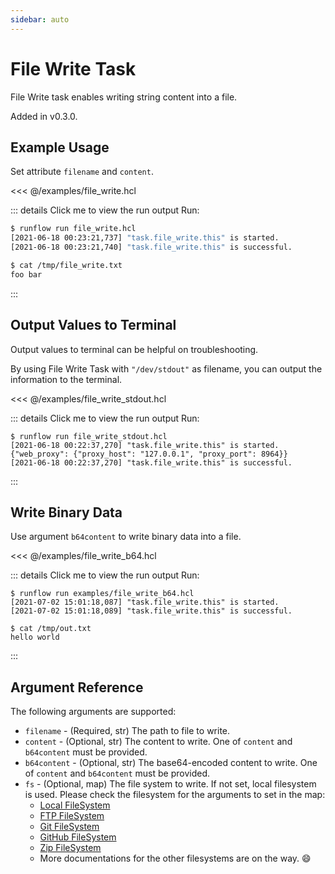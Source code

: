 ```yaml
---
sidebar: auto
---
```


# File Write Task

File Write task enables writing string content into a file.

Added in v0.3.0.

## Example Usage

Set attribute `filename` and `content`.

<<< @/examples/file_write.hcl

::: details Click me to view the run output
Run:

```bash
$ runflow run file_write.hcl
[2021-06-18 00:23:21,737] "task.file_write.this" is started.
[2021-06-18 00:23:21,740] "task.file_write.this" is successful.

$ cat /tmp/file_write.txt
foo bar
```
:::

## Output Values to Terminal

Output values to terminal can be helpful on troubleshooting.

By using File Write Task with `"/dev/stdout"` as filename, you
can output the information to the terminal.

<<< @/examples/file_write_stdout.hcl

::: details Click me to view the run output
Run:

```
$ runflow run file_write_stdout.hcl
[2021-06-18 00:22:37,270] "task.file_write.this" is started.
{"web_proxy": {"proxy_host": "127.0.0.1", "proxy_port": 8964}}
[2021-06-18 00:22:37,270] "task.file_write.this" is successful.
```
:::

## Write Binary Data

Use argument `b64content` to write binary data into a file.

<<< @/examples/file_write_b64.hcl

::: details Click me to view the run output
Run:

```
$ runflow run examples/file_write_b64.hcl
[2021-07-02 15:01:18,087] "task.file_write.this" is started.
[2021-07-02 15:01:18,089] "task.file_write.this" is successful.

$ cat /tmp/out.txt
hello world
```
:::


## Argument Reference

The following arguments are supported:

* `filename` - (Required, str) The path to file to write.
* `content` - (Optional, str) The content to write. One of `content` and `b64content` must be provided.
* `b64content` - (Optional, str) The base64-encoded content to write. One of `content` and `b64content` must be provided.
* `fs` - (Optional, map) The file system to write. If not set, local filesystem is used. Please check the filesystem for the arguments to set in the map:
  * [Local FileSystem](file-read.md#local-filesystem)
  * [FTP FileSystem](file-read.md#ftp-filesystem)
  * [Git FileSystem](file-read.md#git-filesystem)
  * [GitHub FileSystem](file-read.md#github-filesystem)
  * [Zip FileSystem](file-read.md#zip-filesystem)
  * More documentations for the other filesystems are on the way. :smile:
